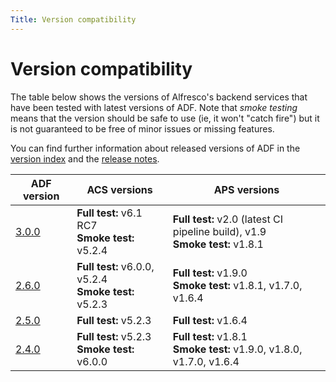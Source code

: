 ```yaml
---
Title: Version compatibility
---
```


# Version compatibility

The table below shows the versions of Alfresco's backend services that
have been tested with latest versions of ADF. Note that *smoke testing*
means that the version should be safe to use (ie, it won't "catch fire")
but it is not guaranteed to be free of minor issues or missing features.

You can find further information about released versions of ADF in the
[version index](versionIndex.md) and the [release notes](release-notes/README.md).

| ADF version | ACS versions | APS versions |
| -- | -- | -- |
| [3.0.0](versionIndex.md#v300) | **Full test:** v6.1 RC7 <br/> **Smoke test:** v5.2.4 | **Full test:** v2.0 (latest CI pipeline build), v1.9 <br/>**Smoke test:** v1.8.1 |
| [2.6.0](versionIndex.md#v260) | **Full test:** v6.0.0, v5.2.4 <br/> **Smoke test:** v5.2.3 | **Full test:** v1.9.0 <br/>**Smoke test:** v1.8.1, v1.7.0, v1.6.4  |
| [2.5.0](versionIndex.md#v250) | **Full test:** v5.2.3 | **Full test:** v1.6.4 |
| [2.4.0](versionIndex.md#v240) | **Full test:** v5.2.3 <br/> **Smoke test:** v6.0.0 | **Full test:** v1.8.1 <br/> **Smoke test:** v1.9.0, v1.8.0, v1.7.0, v1.6.4 |
